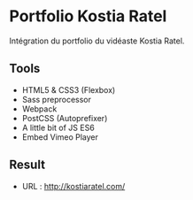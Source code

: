 # Portfolio Kostia Ratel

Intégration du portfolio du vidéaste Kostia Ratel.

## Tools
- HTML5 & CSS3 (Flexbox)
- Sass preprocessor
- Webpack
- PostCSS (Autoprefixer)
- A little bit of JS ES6
- Embed Vimeo Player

## Result
- URL : http://kostiaratel.com/